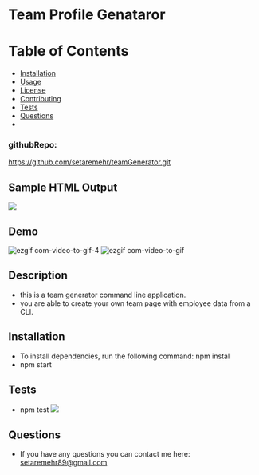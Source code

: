 # Team Profile Genataror 

# Table of Contents 
* [Installation](#installation)
* [Usage](#usage)
* [License](#license)
* [Contributing](#contributing)
* [Tests](#tests)
* [Questions](#questions)
* 

### githubRepo:
https://github.com/setaremehr/teamGenerator.git

## Sample HTML Output

![](https://user-images.githubusercontent.com/66357101/94330093-b91a8180-ff75-11ea-9c79-127ea6c56723.png)

## Demo
![ezgif com-video-to-gif-4](https://user-images.githubusercontent.com/66357101/94355526-99e52800-0039-11eb-9d03-d57b76bf39d6.gif)
![ezgif com-video-to-gif](https://user-images.githubusercontent.com/66357101/94328922-68059000-ff6b-11ea-8757-b977954095dc.gif)

## Description
* this is a team generator command line application.  
* you are able to create your own team page with employee data from a CLI.

## Installation
* To install dependencies, run the following command: npm instal
* npm start 

## Tests
* npm test
![](https://user-images.githubusercontent.com/66357101/94330159-99378d80-ff76-11ea-95df-4e381bec05ab.png)
## Questions
* If you have any questions you can contact me here: setaremehr89@gmail.com


